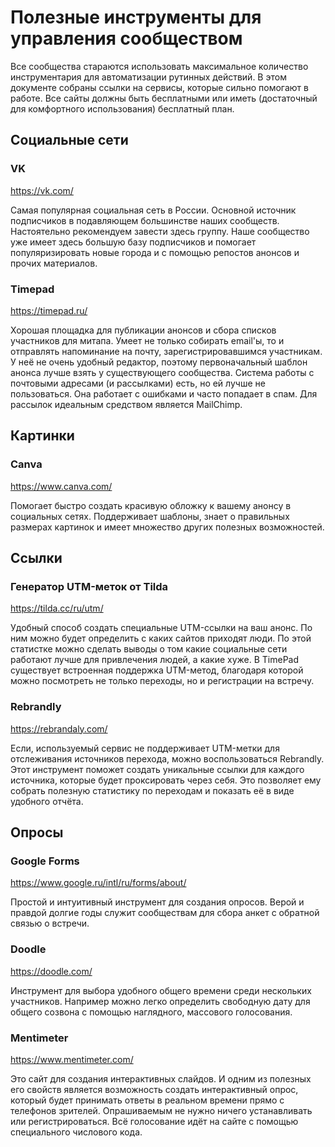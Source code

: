 # Полезные инструменты для управления сообществом

Все сообщества стараются использовать максимальное количество инструментария для автоматизации рутинных действий. В этом документе собраны ссылки на сервисы, которые сильно помогают в работе. Все сайты должны быть бесплатными или иметь (достаточный для комфортного использования) бесплатный план.

## Социальные сети

### VK

 https://vk.com/

Самая популярная социальная сеть в России. Основной источник подписчиков в подавляющем большинстве наших сообществ. Настоятельно рекомендуем завести здесь группу. Наше сообщество уже имеет здесь большую базу подписчиков и помогает популяризировать новые города и с помощью репостов анонсов и прочих материалов.

### Timepad

 https://timepad.ru/ 

Хорошая площадка для публикации анонсов и сбора списков участников для митапа. Умеет не только собирать email'ы, то и отправлять напоминание на почту, зарегистрировавшимся участникам. У неё не очень удобный редактор, поэтому первоначальный шаблон анонса лучше взять у существующего сообщества. Система работы с почтовыми адресами (и рассылками) есть, но ей лучше не пользоваться. Она работает с ошибками и часто попадает в спам. Для рассылок идеальным средством является MailChimp.

## Картинки

### Canva

https://www.canva.com/

Помогает быстро создать красивую обложку к вашему анонсу в социальных сетях. Поддерживает шаблоны, знает о правильных размерах картинок и имеет множество других полезных возможностей.

## Ссылки

### Генератор UTM-меток от Tilda

https://tilda.cc/ru/utm/

Удобный способ создать специальные UTM-ссылки на ваш анонс. По ним можно будет определить с каких сайтов приходят люди. По этой статистке можно сделать выводы о том какие социальные сети работают лучше для привлечения людей, а какие хуже. В TimePad существует встроенная поддержка UTM-метод, благодаря которой можно посмотреть не только переходы, но и регистрации на встречу.

### Rebrandly

https://rebrandaly.com/

Если, используемый сервис не поддерживает UTM-метки для отслеживания источников перехода, можно воспользоваться Rebrandly. Этот инструмент поможет создать уникальные ссылки для каждого источника, которые будет проксировать через себя. Это позволяет ему собрать полезную статистику по переходам и показать её в виде удобного отчёта.

## Опросы

### Google Forms

https://www.google.ru/intl/ru/forms/about/

Простой и интуитивный инструмент для создания опросов. Верой и правдой долгие годы служит сообществам для сбора анкет с обратной связью о встречи.

### Doodle

https://doodle.com/

Инструмент для выбора удобного общего времени среди нескольких участников. Например можно легко определить свободную дату для общего созвона с помощью наглядного, массового голосования.

### Mentimeter

https://www.mentimeter.com/

Это сайт для создания интерактивных слайдов. И одним из полезных его свойств является возможность создать интерактивный опрос, который будет принимать ответы в реальном времени прямо с телефонов зрителей. Опрашиваемым не нужно ничего устанавливать или регистрироваться. Всё голосование идёт на сайте с помощью специального числового кода.